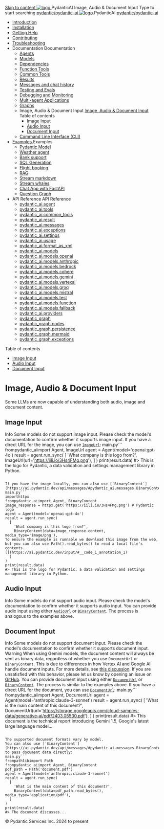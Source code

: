 [ Skip to content ](https://ai.pydantic.dev/input/#image-audio-document-input)
[ ![logo](https://ai.pydantic.dev/img/logo-white.svg) ](https://ai.pydantic.dev/ "PydanticAI")
PydanticAI 
Image, Audio & Document Input 
Type to start searching
[ pydantic/pydantic-ai  ](https://github.com/pydantic/pydantic-ai "Go to repository")
[ ![logo](https://ai.pydantic.dev/img/logo-white.svg) ](https://ai.pydantic.dev/ "PydanticAI") PydanticAI 
[ pydantic/pydantic-ai  ](https://github.com/pydantic/pydantic-ai "Go to repository")
  * [ Introduction  ](https://ai.pydantic.dev/)
  * [ Installation  ](https://ai.pydantic.dev/install/)
  * [ Getting Help  ](https://ai.pydantic.dev/help/)
  * [ Contributing  ](https://ai.pydantic.dev/contributing/)
  * [ Troubleshooting  ](https://ai.pydantic.dev/troubleshooting/)
  * Documentation  Documentation 
    * [ Agents  ](https://ai.pydantic.dev/agents/)
    * [ Models  ](https://ai.pydantic.dev/models/)
    * [ Dependencies  ](https://ai.pydantic.dev/dependencies/)
    * [ Function Tools  ](https://ai.pydantic.dev/tools/)
    * [ Common Tools  ](https://ai.pydantic.dev/common_tools/)
    * [ Results  ](https://ai.pydantic.dev/results/)
    * [ Messages and chat history  ](https://ai.pydantic.dev/message-history/)
    * [ Testing and Evals  ](https://ai.pydantic.dev/testing-evals/)
    * [ Debugging and Monitoring  ](https://ai.pydantic.dev/logfire/)
    * [ Multi-agent Applications  ](https://ai.pydantic.dev/multi-agent-applications/)
    * [ Graphs  ](https://ai.pydantic.dev/graph/)
    * Image, Audio & Document Input  [ Image, Audio & Document Input  ](https://ai.pydantic.dev/input/) Table of contents 
      * [ Image Input  ](https://ai.pydantic.dev/input/#image-input)
      * [ Audio Input  ](https://ai.pydantic.dev/input/#audio-input)
      * [ Document Input  ](https://ai.pydantic.dev/input/#document-input)
    * [ Command Line Interface (CLI)  ](https://ai.pydantic.dev/cli/)
  * [ Examples  ](https://ai.pydantic.dev/examples/)
Examples 
    * [ Pydantic Model  ](https://ai.pydantic.dev/examples/pydantic-model/)
    * [ Weather agent  ](https://ai.pydantic.dev/examples/weather-agent/)
    * [ Bank support  ](https://ai.pydantic.dev/examples/bank-support/)
    * [ SQL Generation  ](https://ai.pydantic.dev/examples/sql-gen/)
    * [ Flight booking  ](https://ai.pydantic.dev/examples/flight-booking/)
    * [ RAG  ](https://ai.pydantic.dev/examples/rag/)
    * [ Stream markdown  ](https://ai.pydantic.dev/examples/stream-markdown/)
    * [ Stream whales  ](https://ai.pydantic.dev/examples/stream-whales/)
    * [ Chat App with FastAPI  ](https://ai.pydantic.dev/examples/chat-app/)
    * [ Question Graph  ](https://ai.pydantic.dev/examples/question-graph/)
  * API Reference  API Reference 
    * [ pydantic_ai.agent  ](https://ai.pydantic.dev/api/agent/)
    * [ pydantic_ai.tools  ](https://ai.pydantic.dev/api/tools/)
    * [ pydantic_ai.common_tools  ](https://ai.pydantic.dev/api/common_tools/)
    * [ pydantic_ai.result  ](https://ai.pydantic.dev/api/result/)
    * [ pydantic_ai.messages  ](https://ai.pydantic.dev/api/messages/)
    * [ pydantic_ai.exceptions  ](https://ai.pydantic.dev/api/exceptions/)
    * [ pydantic_ai.settings  ](https://ai.pydantic.dev/api/settings/)
    * [ pydantic_ai.usage  ](https://ai.pydantic.dev/api/usage/)
    * [ pydantic_ai.format_as_xml  ](https://ai.pydantic.dev/api/format_as_xml/)
    * [ pydantic_ai.models  ](https://ai.pydantic.dev/api/models/base/)
    * [ pydantic_ai.models.openai  ](https://ai.pydantic.dev/api/models/openai/)
    * [ pydantic_ai.models.anthropic  ](https://ai.pydantic.dev/api/models/anthropic/)
    * [ pydantic_ai.models.bedrock  ](https://ai.pydantic.dev/api/models/bedrock/)
    * [ pydantic_ai.models.cohere  ](https://ai.pydantic.dev/api/models/cohere/)
    * [ pydantic_ai.models.gemini  ](https://ai.pydantic.dev/api/models/gemini/)
    * [ pydantic_ai.models.vertexai  ](https://ai.pydantic.dev/api/models/vertexai/)
    * [ pydantic_ai.models.groq  ](https://ai.pydantic.dev/api/models/groq/)
    * [ pydantic_ai.models.mistral  ](https://ai.pydantic.dev/api/models/mistral/)
    * [ pydantic_ai.models.test  ](https://ai.pydantic.dev/api/models/test/)
    * [ pydantic_ai.models.function  ](https://ai.pydantic.dev/api/models/function/)
    * [ pydantic_ai.models.fallback  ](https://ai.pydantic.dev/api/models/fallback/)
    * [ pydantic_ai.providers  ](https://ai.pydantic.dev/api/providers/)
    * [ pydantic_graph  ](https://ai.pydantic.dev/api/pydantic_graph/graph/)
    * [ pydantic_graph.nodes  ](https://ai.pydantic.dev/api/pydantic_graph/nodes/)
    * [ pydantic_graph.persistence  ](https://ai.pydantic.dev/api/pydantic_graph/persistence/)
    * [ pydantic_graph.mermaid  ](https://ai.pydantic.dev/api/pydantic_graph/mermaid/)
    * [ pydantic_graph.exceptions  ](https://ai.pydantic.dev/api/pydantic_graph/exceptions/)


Table of contents 
  * [ Image Input  ](https://ai.pydantic.dev/input/#image-input)
  * [ Audio Input  ](https://ai.pydantic.dev/input/#audio-input)
  * [ Document Input  ](https://ai.pydantic.dev/input/#document-input)


# Image, Audio & Document Input
Some LLMs are now capable of understanding both audio, image and document content.
## Image Input
Info
Some models do not support image input. Please check the model's documentation to confirm whether it supports image input.
If you have a direct URL for the image, you can use [`ImageUrl`](https://ai.pydantic.dev/api/messages/#pydantic_ai.messages.ImageUrl):
main.py```
frompydantic_aiimport Agent, ImageUrl
agent = Agent(model='openai:gpt-4o')
result = agent.run_sync(
  [
    'What company is this logo from?',
    ImageUrl(url='https://iili.io/3Hs4FMg.png'),
  ]
)
print(result.data)
#> This is the logo for Pydantic, a data validation and settings management library in Python.

```

If you have the image locally, you can also use [`BinaryContent`](https://ai.pydantic.dev/api/messages/#pydantic_ai.messages.BinaryContent):
main.py```
importhttpx
frompydantic_aiimport Agent, BinaryContent
image_response = httpx.get('https://iili.io/3Hs4FMg.png') # Pydantic logo
agent = Agent(model='openai:gpt-4o')
result = agent.run_sync(
  [
    'What company is this logo from?',
    BinaryContent(data=image_response.content, media_type='image/png'), 
To ensure the example is runnable we download this image from the web, but you can also use Path().read_bytes() to read a local file's contents.
[](https://ai.pydantic.dev/input/#__code_1_annotation_1)
  ]
)
print(result.data)
#> This is the logo for Pydantic, a data validation and settings management library in Python.

```

## Audio Input
Info
Some models do not support audio input. Please check the model's documentation to confirm whether it supports audio input.
You can provide audio input using either [`AudioUrl`](https://ai.pydantic.dev/api/messages/#pydantic_ai.messages.AudioUrl) or [`BinaryContent`](https://ai.pydantic.dev/api/messages/#pydantic_ai.messages.BinaryContent). The process is analogous to the examples above.
## Document Input
Info
Some models do not support document input. Please check the model's documentation to confirm whether it supports document input.
Warning
When using Gemini models, the document content will always be sent as binary data, regardless of whether you use `DocumentUrl` or `BinaryContent`. This is due to differences in how Vertex AI and Google AI handle document inputs.
For more details, see [this discussion](https://discuss.ai.google.dev/t/i-am-using-google-generative-ai-model-gemini-1-5-pro-for-image-analysis-but-getting-error/34866/4).
If you are unsatisfied with this behavior, please let us know by opening an issue on [GitHub](https://github.com/pydantic/pydantic-ai/issues).
You can provide document input using either [`DocumentUrl`](https://ai.pydantic.dev/api/messages/#pydantic_ai.messages.DocumentUrl) or [`BinaryContent`](https://ai.pydantic.dev/api/messages/#pydantic_ai.messages.BinaryContent). The process is similar to the examples above.
If you have a direct URL for the document, you can use [`DocumentUrl`](https://ai.pydantic.dev/api/messages/#pydantic_ai.messages.DocumentUrl):
main.py```
frompydantic_aiimport Agent, DocumentUrl
agent = Agent(model='anthropic:claude-3-sonnet')
result = agent.run_sync(
  [
    'What is the main content of this document?',
    DocumentUrl(url='https://storage.googleapis.com/cloud-samples-data/generative-ai/pdf/2403.05530.pdf'),
  ]
)
print(result.data)
#> This document is the technical report introducing Gemini 1.5, Google's latest large language model...

```

The supported document formats vary by model.
You can also use [`BinaryContent`](https://ai.pydantic.dev/api/messages/#pydantic_ai.messages.BinaryContent) to pass document data directly:
main.py```
frompathlibimport Path
frompydantic_aiimport Agent, BinaryContent
pdf_path = Path('document.pdf')
agent = Agent(model='anthropic:claude-3-sonnet')
result = agent.run_sync(
  [
    'What is the main content of this document?',
    BinaryContent(data=pdf_path.read_bytes(), media_type='application/pdf'),
  ]
)
print(result.data)
#> The document discusses...

```

© Pydantic Services Inc. 2024 to present 
